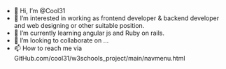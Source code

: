 - 👋 Hi, I’m @Cool31
- 👀 I’m interested in working as frontend developer & backend developer
and web designing or other suitable position.
- 🌱 I’m currently learning angular js and Ruby on rails.
- 💞️ I’m looking to collaborate on ...
- 📫 How to reach me via GitHub.com/cool31/w3schools_project/main/navmenu.html

<!---
Cool31/Cool31 is a ✨ special ✨ repository because its `README.md` (this file) appears on your GitHub profile.
You can click the Preview link to take a look at your changes.
--->
